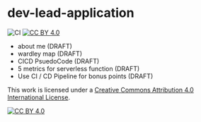 # dev-lead-application

![CI](https://github.com/tpilvelis-gw/dev-lead-application/workflows/CI/badge.svg)
[![CC BY 4.0][cc-by-shield]][cc-by]

- about me (DRAFT)
- wardley map (DRAFT)
- CICD PsuedoCode (DRAFT)
- 5 metrics for serverless function (DRAFT)
- Use CI / CD Pipeline for bonus points (DRAFT)



This work is licensed under a [Creative Commons Attribution 4.0 International
License][cc-by].

[![CC BY 4.0][cc-by-image]][cc-by]

[cc-by]: http://creativecommons.org/licenses/by/4.0/
[cc-by-image]: https://i.creativecommons.org/l/by/4.0/88x31.png
[cc-by-shield]: https://img.shields.io/badge/License-CC%20BY%204.0-lightgrey.svg
